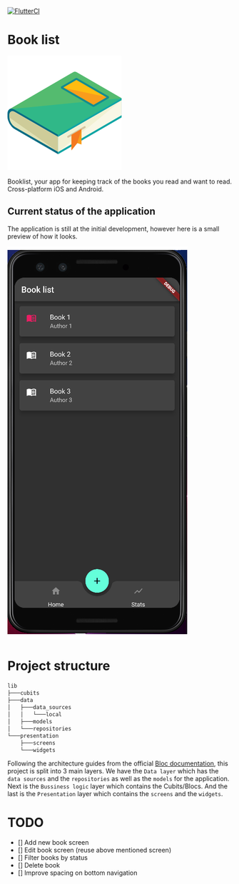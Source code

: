 [![FlutterCI](https://github.com/CiucurDaniel/BookList/actions/workflows/flutter-ci.yml/badge.svg)](https://github.com/CiucurDaniel/BookList/actions/workflows/flutter-ci.yml)

# Book list

<img src="documentation/book.png" alt="books">

Booklist, your app for keeping track of the books you read and want to read. Cross-platform iOS and Android.


## Current status of the application

The application is still at the initial development, however here is a small preview of how it looks.

<img src="documentation/app_screenshots/current_state_of_application_0_1.PNG">

# Project structure

```
lib
├───cubits
├───data
│   ├───data_sources
│   │   └───local
│   ├───models
│   └───repositories
└───presentation
    ├───screens
    └───widgets
```

Following the architecture guides from the official [Bloc documentation](https://bloclibrary.dev/#/architecture), this project is split into 3 main layers.
We have the `Data layer` which has the `data sources` and the `repositories` as well as the `models` for the application. Next is the `Bussiness logic` layer which contains the Cubits/Blocs. And the last is the `Presentation` layer which contains the `screens` and the `widgets`.


# TODO

* [] Add new book screen
* [] Edit book screen (reuse above mentioned screen)
* [] Filter books by status
* [] Delete book
* [] Improve spacing on bottom navigation